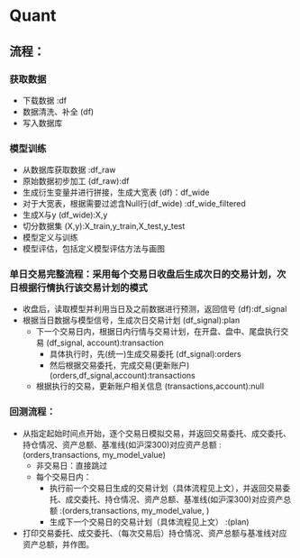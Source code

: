 # Quant

## 流程：
### 获取数据
- 下载数据    :df
- 数据清洗、补全 (df)
- 写入数据库

### 模型训练
- 从数据库获取数据    :df_raw
- 原始数据初步加工    (df_raw):df
- 生成衍生变量并进行拼接，生成大宽表   (df)：df_wide
- 对于大宽表，根据需要过滤含Null行(df_wide)     :df_wide_filtered
- 生成X与y   (df_wide):X,y
- 切分数据集   (X,y):X_train,y_train,X_test,y_test
- 模型定义与训练
- 模型评估，包括定义模型评估方法与画图


### 单日交易完整流程：采用每个交易日收盘后生成次日的交易计划，次日根据行情执行该交易计划的模式
- 收盘后，读取模型并利用当日及之前数据进行预测，返回信号 (df):df_signal
- 根据当日数据与模型信号，生成次日交易计划    (df_signal):plan
    - 下一个交易日内，根据日内行情与交易计划，在开盘、盘中、尾盘执行交易   (df_signal, account):transaction
        - 具体执行时，先(统一)生成交易委托   (df_signal):orders
        - 然后根据交易委托，完成交易(更新账户)       (orders,df_signal,account):transactions
    - 根据执行的交易，更新账户相关信息        (transactions,account):null


### 回测流程：
- 从指定起始时间点开始，逐个交易日模拟交易，并返回交易委托、成交委托、持仓情况、资产总额、基准线(如沪深300)对应资产总额 :(orders,transactions, my_model_value)
    - 非交易日：直接跳过
    - 每个交易日内：
        - 执行前一个交易日生成的交易计划（具体流程见上文），并返回交易委托、成交委托、持仓情况、资产总额、基准线(如沪深300)对应资产总额 :(orders,transactions, my_model_value, )
        - 生成下一个交易日的交易计划（具体流程见上文）  :(plan)
- 打印交易委托、成交委托、（每次交易后）持仓情况、资产总额与基准线对应资产总额，并作图。